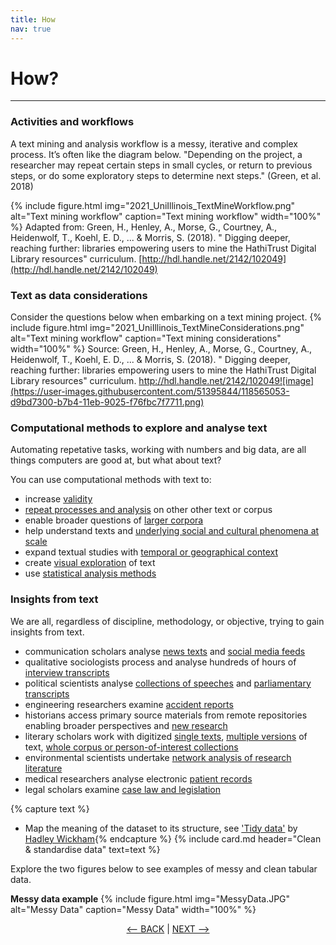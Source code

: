 ```yaml
---
title: How
nav: true
---
```

# How?

-----

### Activities and workflows

A text mining and analysis workflow is a messy, iterative and complex process. It’s often like the diagram below. "Depending on the project, a researcher may repeat certain steps in small cycles, or return to previous steps, or do some exploratory steps to determine next steps." (Green, et al. 2018)

{% include figure.html img="2021_UniIllinois_TextMineWorkflow.png" alt="Text mining workflow" caption="Text mining workflow" width="100%" %}
Adapted from: Green, H., Henley, A., Morse, G., Courtney, A., Heidenwolf, T., Koehl, E. D., ... & Morris, S. (2018). " Digging deeper, reaching further: libraries empowering users to mine the HathiTrust Digital Library resources" curriculum. [http://hdl.handle.net/2142/102049](http://hdl.handle.net/2142/102049)

### Text as data considerations

Consider the questions below when embarking on a text mining project.
{% include figure.html img="2021_UniIllinois_TextMineConsiderations.png" alt="Text mining workflow" caption="Text mining considerations" width="100%" %}
Source: Green, H., Henley, A., Morse, G., Courtney, A., Heidenwolf, T., Koehl, E. D., ... & Morris, S. (2018). " Digging deeper, reaching further: libraries empowering users to mine the HathiTrust Digital Library resources" curriculum. http://hdl.handle.net/2142/102049![image](https://user-images.githubusercontent.com/51395844/118565053-d9bd7300-b7b4-11eb-9025-f76fbc7f7711.png)

### Computational methods to explore and analyse text

Automating repetative tasks, working with numbers and big data, are all things computers are good at, but what about text?  

You can use computational methods with text to:
- increase [validity](https://doi-org.libraryproxy.griffith.edu.au/10.1177%2F1466138117725340)
- [repeat processes and analysis](https://glam-workbench.net/hansard/) on other other text or corpus
- enable broader questions of [larger corpora](https://muso.arts.gla.ac.uk/index.html)
- help understand texts and [underlying social and cultural phenomena at scale](https://ebookcentral-proquest-com.libraryproxy.griffith.edu.au/lib/griffith/detail.action?docID=5772971)
- expand textual studies with [temporal or geographical context](https://glam-workbench.net/web-archives/#exploring-change-over-time)
- create [visual exploration](http://www.sixdegreesoffrancisbacon.com/) of text
- use [statistical analysis methods](https://journals-sagepub-com.libraryproxy.griffith.edu.au/doi/pdf/10.1177/1532673X02030002003)

### Insights from text

We are all, regardless of discipline, methodology, or objective, trying to gain insights from text.

- communication scholars analyse [news texts](https://doi-org.libraryproxy.griffith.edu.au/10.1080/17524032.2015.1056542) and [social media feeds](https://doi-org.libraryproxy.griffith.edu.au/10.1080/13669877.2019.1673798)
- qualitative sociologists process and analyse hundreds of hours of [interview transcripts](https://research-repository.griffith.edu.au/handle/10072/386927) 
- political scientists analyse [collections of speeches](https://research-repository.griffith.edu.au/handle/10072/401011) and [parliamentary transcripts](https://doi.org/10.1017/S0738248016000304)
- engineering researchers examine [accident reports](https://ieeexplore-ieee-org.libraryproxy.griffith.edu.au/document/7277059)
- historians access primary source materials from remote repositories enabling broader perspectives and [new research](https://research-repository.griffith.edu.au/handle/10072/380293)
- literary scholars work with digitized [single texts](https://academic-oup-com.libraryproxy.griffith.edu.au/dsh/article/32/suppl_1/i17/2755123), [multiple versions](http://librarycatalogue.griffith.edu.au/record=b2773844) of text, [whole corpus or person-of-interest collections](https://publications.hse.ru/en/chapters/158772968)
- environmental scientists undertake [network analysis of research literature](https://research-repository.griffith.edu.au/handle/10072/403109)
- medical researchers analyse electronic [patient records](https://link-springer-com.libraryproxy.griffith.edu.au/book/10.1007/978-3-319-78503-5)
- legal scholars examine [case law and legislation](https://www-annualreviews-org.libraryproxy.griffith.edu.au/doi/10.1146/annurev-lawsocsci-052720-121843#_i9)


{% capture text %}
- Map the meaning of the dataset to its structure, see ['Tidy data'](https://cran.r-project.org/web/packages/tidyr/vignettes/tidy-data.html) by [Hadley Wickham](http://hadley.nz/){% endcapture %} {% include card.md header="Clean & standardise data" text=text %}

Explore the two figures below to see examples of messy and clean tabular data.

**Messy data example**
{% include figure.html img="MessyData.JPG" alt="Messy Data" caption="Messy Data" width="100%" %}



<p align="center">
  <a href="https://griffithunilibrary.github.io/intro-text-mining-analysis/"><-- BACK</a> |
  <a href="https://griffithunilibrary.github.io/intro-text-mining-analysis/content/2-why.html">NEXT --></a>
</p>
